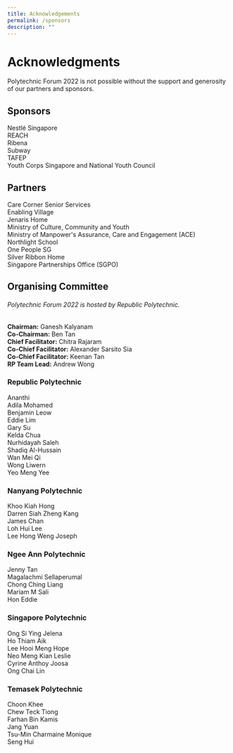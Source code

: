```yaml
---
title: Acknowledgements
permalink: /sponsors
description: ""
---
```

# Acknowledgments 

Polytechnic Forum 2022 is not possible without the support and generosity of our partners and sponsors. 

## Sponsors

Nestlé Singapore
<br>
REACH 
<br>
Ribena 
<br>
Subway
<br>
TAFEP
<br>
Youth Corps Singapore and National Youth Council 



## Partners

Care Corner Senior Services
<br>
Enabling Village
<br>
Jenaris Home
<br>
Ministry of Culture, Community and Youth
<br>
Ministry of Manpower's Assurance, Care and Engagement (ACE)
<br>
Northlight School
<br>
One People SG
<br>
Silver Ribbon Home
<br>
Singapore Partnerships Office (SGPO) 

## Organising Committee

###### Polytechnic Forum 2022 is hosted by Republic Polytechnic. 
**Chairman:** Ganesh Kalyanam<br>
**Co-Chairman:** Ben Tan<br>
**Chief Facilitator:** Chitra Rajaram <br>
**Co-Chief Facilitator:** Alexander Sarsito Sia<br>
**Co-Chief Facilitator:** Keenan Tan <br>
**RP Team Lead:** Andrew Wong 

### Republic Polytechnic 
Ananthi <br>
Adila Mohamed<br>
Benjamin Leow<br>
Eddie Lim<br>
Gary Su <br>
Kelda Chua<br>
Nurhidayah Saleh<br>
Shadiq Al-Hussain<br>
Wan Mei Qi<br>
Wong Liwern<br>
Yeo Meng Yee<br>



### Nanyang Polytechnic 
Khoo Kiah Hong<br>
Darren Siah Zheng Kang<br>
James Chan<br>
Loh Hui Lee<br>
Lee Hong Weng Joseph 

### Ngee Ann Polytechnic 
Jenny Tan<br>
Magalachmi Sellaperumal<br>
Chong Ching Liang<br>
Mariam M Sali <br>
Hon Eddie 

### Singapore Polytechnic 
Ong Si Ying Jelena<br>
Ho Thiam Aik<br>
Lee Hooi Meng Hope<br>
Neo Meng Kian Leslie<br>
Cyrine Anthoy Joosa<br>
Ong Chai Lin

### Temasek Polytechnic
Choon Khee<br>
Chew Teck Tiong<br>
Farhan Bin Kamis<br>
Jang Yuan<br>
Tsu-Min Charmaine Monique<br>
Seng Hui